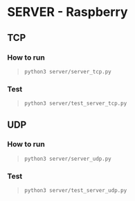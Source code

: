 # SERVER - Raspberry

## TCP

### How to run

> ```python3 server/server_tcp.py```

### Test

> ```python3 server/test_server_tcp.py```

## UDP

### How to run

> ```python3 server/server_udp.py```

### Test

> ```python3 server/test_server_udp.py```
